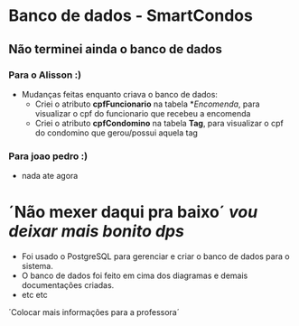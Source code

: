 # Banco de dados - SmartCondos

## Não terminei ainda o banco de dados

### Para o Alisson :)
- Mudanças feitas enquanto criava o banco de dados:
	- Criei o atributo **cpfFuncionario** na tabela **Encomenda*, para visualizar o cpf do funcionario que recebeu a encomenda
	- Criei o atributo **cpfCondomino** na tabela **Tag**, para visualizar o cpf do condomino que gerou/possui aquela tag


### Para joao pedro :)
- nada ate agora

# ´Não mexer daqui pra baixo´ ***vou deixar mais bonito dps***

- Foi usado o PostgreSQL para gerenciar e criar o banco de dados para o sistema.
- O banco de dados foi feito em cima dos diagramas e demais documentações criadas.
- etc etc 


´Colocar mais informações para a professora´